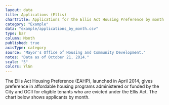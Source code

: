 ```yaml
---
layout: data
title: Applications (Ellis)
chartTitle: Applications for the Ellis Act Housing Preference by month
category: "Example"
data: "example/applications_by_month.csv"
type: bar
column: Month
published: true
axisType: category
source: "Mayor's Office of Housing and Community Development."
notes: "Data as of October 21, 2014."
scale: "5"
colors: YlGn
---
```


The Ellis Act Housing Preference (EAHP), launched in April 2014, gives preference in affordable housing programs administered or funded by the City and OCII for eligible tenants who are evicted under the Ellis Act. The chart below shows applicants by month.